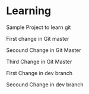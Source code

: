 # Learning
Sample Project to learn git 

First change in Git master

Secound Change in Git Master

Third Change in Git Master

First Change in dev branch

Secound Change in dev branch

